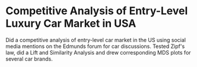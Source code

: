# Competitive Analysis of Entry-Level Luxury Car Market in USA
 Did a competitive analysis of entry-level car market in the US using social media mentions on the Edmunds forum for car discussions. Tested Zipf's law, did a Lift and Similarity Analysis and drew corresponding MDS plots for several car brands.
